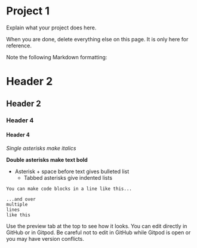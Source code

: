 # Project 1

Explain what your project does here.

When you are done, delete everything else on this page. It is only here for reference.

Note the following Markdown formatting:

# Header 2
## Header 2
### Header 4
#### Header 4

*Single asterisks make italics*

**Double asterisks make text bold**

* Asterisk + space before text gives bulleted list
  * Tabbed asterisks give indented lists

`You can make code blocks in a line like this...`

```
...and over 
multiple
lines
like this
```

Use the preview tab at the top to see how it looks. You can edit directly in GitHub or in Gitpod. Be careful not to edit in GitHub while Gitpod is open or you may have version conflicts.


